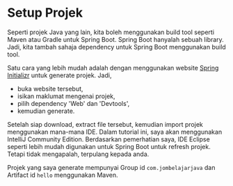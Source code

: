 # Setup Projek

Seperti projek Java yang lain, kita boleh menggunakan build tool seperti Maven
atau Gradle untuk Spring Boot. Spring Boot hanyalah sebuah library. Jadi, kita
tambah sahaja dependency untuk Spring Boot menggunakan build tool.

Satu cara yang lebih mudah adalah dengan menggunakan website [Spring
Initializr](https://start.spring.io/) untuk generate projek. Jadi,

* buka website tersebut,
* isikan maklumat mengenai projek,
* pilih dependency 'Web' dan 'Devtools',
* kemudian generate.

Setelah siap download, extract file tersebut, kemudian import projek menggunakan
mana-mana IDE. Dalam tutorial ini, saya akan menggunakan IntelliJ Community
Edition. Berdasarkan pemerhatian saya, IDE Eclipse seperti lebih mudah digunakan
untuk Spring Boot untuk refresh projek. Tetapi tidak mengapalah, terpulang
kepada anda.

Projek yang saya generate mempunyai Group id `com.jombelajarjava` dan Artifact
id `hello` menggunakan Maven.
